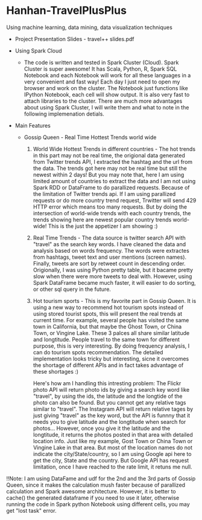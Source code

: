 # Hanhan-TravelPlusPlus
Using machine learning, data mining, data visualization techniques

* Project Presentation Slides - travel++ slides.pdf

* Using Spark Cloud
  * The code is written and tested in Spark Cluster (Cloud). Spark Cluster is super awesome! It has Scala, Python, R, Spark SQL Notebook and each Notebook will work for all these languages in a very convenient and fast way! Each day I just need to open my browser and work on the cluster. The Notebook just functions like IPython Notebook, each cell will show output. It is also very fast to attach libraries to the cluster. There are much more advantages about using Spark Cluster, I will write them and what to note in the following implemenation detials.

* Main Features
  * Gossip Queen - Real Time Hottest Trends world wide
    1. World Wide Hottest Trends in different countries - The hot trends in this part may not be real time, the origional data generated from Twitter trends API, I extracted the hashtag and the url from the data. The trends got here may not be real time but still the newest within 2 days! But you may note that, here I am using limited amount of countries to extract the data and I am not using Spark RDD or DataFrame to do parallized requests. Because of the limitation of Twitter trends api. If I am using parallized requests or do more country trend request, Trwitter will send 429 HTTP error which means too many requests. But by doing the intersection of world-wide trends with each country trends, the trends showing here are newest popular country trends world-wide! This is the just the appetizer I am showing :)
    2. Real Time Trends - The data source is twitter search API with "travel" as the search key words. I have cleaned the data and analysis based on words frequency. The words were extractes from hashtags, tweet text and user mentions (screen names). Finally, tweets are sort by retweet count in descending order. Origionally, I was using Python pretty table, but it bacame pretty slow when there were more tweets to deal with. However, using Spark DataFrame became much faster, it will easier to do sorting, or other sql query in the future.
    3. Hot tourism sports - This is my favorite part in Gossip Queen. It is using a new way to recommend hot tourism spots instead of using stored tourist spots, this will present the real trends at current time. For example, several people has visited the same town in California, but that maybe the Ghost Town, or China Town, or Vingine Lake. These 3 palces all share similar latitude and longtitude. People travel to the same town for different purpose, this is very interesting. By doing frequency analysis, I can do tourism spots recommendation. The detailed implementation looks tricky but interesting, sicne it overcomes the shortage of different APIs and in fact takes advantage of these shortages :)

       Here's how am I handling this intresting problem: The Flickr photo API will return photo ids by giving a search key word like "travel", by using the ids, the latitude and the longtide of the photo can also be found. But you cannot get any relative tags similar to "travel". The Instagram API will return relative tages by just giving "travel" as the key word, but the API is funnny that it needs you to give latitude and the longtitude when search for photos... However, once you give it the latitude and the longtitude, it returns the photos posted in that area with detailed location info. Just like my example, Gost Town or China Town or Vingine Lake in that area. But most of the location names do not indicate the city/State/country, so I am using Google api here to get the city, State and the country. But Google API has request limitation, once I have reached to the rate limit, it retuns me null.

!!Note: I am using DataFame and udf for the 2nd and the 3rd parts of Gossip Queen, since it makes the calculation mush faster because of parallized calculation and Spark awesome architecture. However, it is better to cache() the generated dataframe if you need to use it later, otherwise running the code in Spark python Notebook using different cells, you may get "lost task" error.
